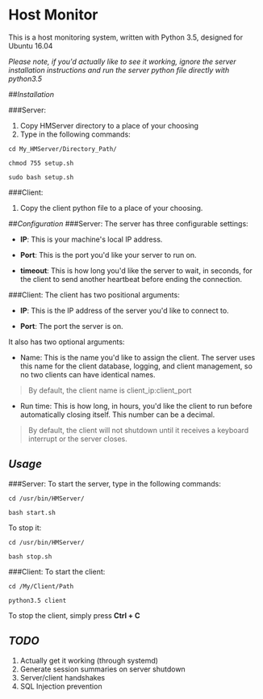 # Host Monitor

This is a host monitoring system, written with Python 3.5, designed for Ubuntu 16.04

_Please note, if you'd actually like to see it working, ignore the server installation instructions and run the server python file directly with python3.5_

##_Installation_

###Server:
1. Copy HMServer directory to a place of your choosing
2. Type in the following commands:

`cd My_HMServer/Directory_Path/`

`chmod 755 setup.sh`

`sudo bash setup.sh`

###Client:
1. Copy the client python file to a place of your choosing.

##_Configuration_
###Server:
The server has three configurable settings:

* **IP**: This is your machine's local IP address.

* **Port**: This is the port you'd like your server to run on.

* **timeout**: This is how long you'd like the server to wait, in seconds, 
for the client to send another heartbeat before ending the connection.

###Client:
The client has two positional arguments:

* **IP**: This is the IP address of the server you'd like to connect to.

* **Port**: The port the server is on.

It also has two optional arguments:

* Name: This is the name you'd like to assign the client. 
The server uses this name for the client database, logging, and client management,
so no two clients can have identical names. 

> By default, the client name is client_ip:client_port

* Run time: This is how long, in hours, you'd like the client to run before automatically closing itself. This number can be a decimal.

> By default, the client will not shutdown until it receives a keyboard interrupt or the server closes.

## _Usage_

###Server:
To start the server, type in the following commands:

`cd /usr/bin/HMServer/`

`bash start.sh`

To stop it:

`cd /usr/bin/HMServer/`

`bash stop.sh`

###Client:
To start the client:

`cd /My/Client/Path`

`python3.5 client`

To stop the client, simply press **Ctrl + C**

## _TODO_
1. Actually get it working (through systemd)
2. Generate session summaries on server shutdown
3. Server/client handshakes
4. SQL Injection prevention
